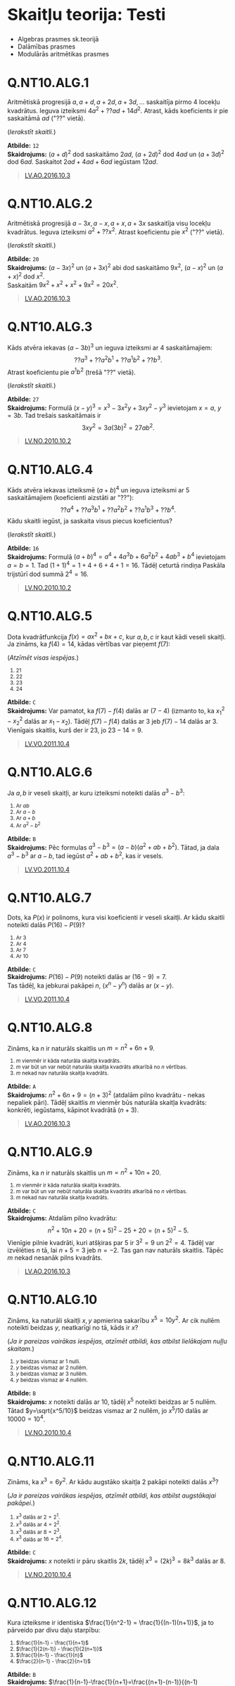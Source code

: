 # &nbsp;

<h1 style="font-size:28pt">Skaitļu teorija: Testi</h1>

* <blue>Algebras prasmes sk.teorijā</blue>
* Dalāmības prasmes
* Modulārās aritmētikas prasmes



# Q.NT10.ALG.1

Aritmētiskā progresijā $a, a+d, a+2d, a+3d, \ldots$ 
saskaitīja pirmo $4$ locekļu kvadrātus.
Ieguva izteiksmi $4a^2 + ?? ad + 14d^2$. 
Atrast, kāds koeficients ir pie saskaitāmā $ad$ ("??" vietā). 

(*Ierakstīt skaitli.*)

**Atbilde:** `12`  
**Skaidrojums:** $(a+d)^2$ dod saskaitāmo $2ad$, $(a+2d)^2$ dod $4ad$ un 
$(a+3d)^2$ dod $6ad$. Saskaitot $2ad+4ad+6ad$ iegūstam $12ad$.

> [LV.AO.2016.10.3](#)



# Q.NT10.ALG.2

Aritmētiskā progresijā $a - 3x, a-x, a+x, a+3x$
saskaitīja visu locekļu kvadrātus. 
Ieguva izteiksmi $a^2 + ?? x^2$. 
Atrast koeficientu pie $x^2$ ("??" vietā). 

(*Ierakstīt skaitli.*) 

**Atbilde:** `20`  
**Skaidrojums:** $(a-3x)^2$ un $(a+3x)^2$ abi dod saskaitāmo
$9x^2$, $(a-x)^2$ un $(a+x)^2$ dod $x^2$.  
Saskaitām $9x^2 + x^2 + x^2 + 9x^2 = 20x^2$.


> [LV.AO.2016.10.3](#)




# Q.NT10.ALG.3

Kāds atvēra iekavas $(a-3b)^3$ un ieguva izteiksmi ar $4$ saskaitāmajiem: 
$$??a^3 + ??a^2b^1 + ??a^1b^2 + ??b^3.$$
Atrast koeficientu pie $a^1b^2$ (trešā "??" vietā). 

(*Ierakstīt skaitli.*)

**Atbilde:** `27`  
**Skaidrojums:** Formulā $(x-y)^3 = x^3 - 3x^2y + 3xy^2 - y^3$ 
ievietojam $x=a$, $y=3b$. Tad trešais saskaitāmais ir 
$$3xy^2 = 3a(3b)^2 = 27ab^2.$$

> [LV.NO.2010.10.2](#)





# Q.NT10.ALG.4

Kāds atvēra iekavas izteiksmē $(a+b)^4$ un ieguva izteiksmi ar $5$ saskaitāmajiem (koeficienti 
aizstāti ar "??"):
$$??a^4 + ??a^3b^1 + ??a^2b^2 + ??a^1b^3 + ??b^4.$$
Kādu skaitli iegūst, ja saskaita visus piecus koeficientus? 

(*Ierakstīt skaitli.*)

**Atbilde:** `16`  
**Skaidrojums:** Formulā $(a+b)^4=a^4 + 4a^3b + 6a^2b^2 + 4ab^3 + b^4$ ievietojam
$a = b = 1$. Tad $(1+1)^4 = 1+4+6+4+1=16$. Tādēļ ceturtā rindiņa Paskāla trijstūrī 
dod summā $2^4 = 16$.

> [LV.NO.2010.10.2](#)




# Q.NT10.ALG.5

Dota kvadrātfunkcija $f(x)=ax^2 + bx + c$, kur $a,b,c$ ir kaut kādi veseli skaitļi. 
Ja zināms, ka $f(4)=14$, kādas vērtības var pieņemt $f(7)$:

(*Atzīmēt visas iespējas.*) 

<small>

1. $21$
2. $22$
3. $23$
4. $24$

</small>

**Atbilde:** `C`  
**Skaidrojums:** Var pamatot, ka $f(7)-f(4)$ dalās ar $(7-4)$ (izmanto to, ka $x_1^2 - x_2^2$ 
dalās ar $x_1 - x_2$). Tādēļ $f(7)-f(4)$ dalās ar $3$ jeb $f(7)-14$ dalās ar $3$.  
Vienīgais skaitlis, kurš der ir $23$, jo $23 - 14 = 9$.

> [LV.VO.2011.10.4](#)





# Q.NT10.ALG.6

Ja $a,b$ ir veseli skaitļi, ar kuru izteiksmi noteikti dalās $a^3 - b^3$: 

<small>

1. Ar $ab$
2. Ar $a - b$
3. Ar $a + b$
4. Ar $a^2 - b^2$

</small>

**Atbilde:** `B`  
**Skaidrojums:** Pēc formulas $a^3 - b^3 = (a-b)(a^2 + ab + b^2)$. Tātad, 
ja dala $a^3-b^3$ ar $a-b$, tad iegūst $a^2 + ab + b^2$, kas ir vesels.

> [LV.VO.2011.10.4](#)




# Q.NT10.ALG.7

Dots, ka $P(x)$ ir polinoms, kura visi koeficienti ir veseli skaitļi. 
Ar kādu skaitli noteikti dalās $P(16)-P(9)$? 

<small>

1. Ar $3$
2. Ar $4$
3. Ar $7$
4. Ar $10$

</small>

**Atbilde:** `C`  
**Skaidrojums:** $P(16)-P(9)$ noteikti dalās ar $(16-9) = 7$.  
Tas tādēļ, ka jebkurai pakāpei $n$, $(x^n - y^n)$ dalās ar $(x-y)$. 

> [LV.VO.2011.10.4](#)




# Q.NT10.ALG.8

Zināms, ka $n$ ir naturāls skaitlis un $m = n^2 + 6n + 9$.

<small>

1. $m$ vienmēr ir kāda naturāla skaitļa kvadrāts.
2. $m$ var būt un var nebūt naturāla skaitļa kvadrāts atkarībā no $n$ vērtības.
3. $m$ nekad nav naturāla skaitļa kvadrāts.

</small>

**Atbilde:** `A`  
**Skaidrojums:** $n^2 + 6n + 9 = (n+3)^2$ (atdalām pilno kvadrātu - nekas nepaliek pāri). 
Tādēļ skaitlis $m$ vienmēr būs naturāla skaitļa kvadrāts: konkrēti, 
iegūstams, kāpinot kvadrātā $(n+3)$. 

> [LV.AO.2016.10.3](#)





# Q.NT10.ALG.9

Zināms, ka $n$ ir naturāls skaitlis un $m = n^2 + 10n + 20$.

<small>

1. $m$ vienmēr ir kāda naturāla skaitļa kvadrāts.
2. $m$ var būt un var nebūt naturāla skaitļa kvadrāts atkarībā no $n$ vērtības.
3. $m$ nekad nav naturāla skaitļa kvadrāts.

</small>

**Atbilde:** `C`  
**Skaidrojums:** Atdalām pilno kvadrātu: 
$$n^2 + 10n + 20 = (n+5)^2 - 25 + 20 = (n+5)^2 - 5.$$
Vienīgie pilnie kvadrāti, kuri atšķiras par $5$ ir $3^2 =9$ 
un $2^2=4$. Tādēļ var izvēlēties $n$ tā, lai $n+5=3$ jeb
$n=-2$. Tas gan nav naturāls skaitlis. Tāpēc $m$ nekad nesanāk pilns kvadrāts.

> [LV.AO.2016.10.3](#)





# Q.NT10.ALG.10

Zināms, ka naturāli skaitļi $x,y$ apmierina sakarību $x^5 = 10y^2$. 
Ar cik nullēm noteikti beidzas $y$, neatkarīgi no tā, kāds ir $x$? 

(*Ja ir pareizas vairākas iespējas, atzīmēt atbildi, kas atbilst lielākajam nuļļu skaitam.*)

<small>

1. $y$ beidzas vismaz ar $1$ nulli. 
2. $y$ beidzas vismaz ar $2$ nullēm. 
3. $y$ beidzas vismaz ar $3$ nullēm. 
4. $y$ beidzas vismaz ar $4$ nullēm.

</small>

**Atbilde:** `B`  
**Skaidrojums:** $x$ noteikti dalās ar $10$, tādēļ $x^5$ noteikti beidzas ar $5$ nullēm. 
Tātad $y=\sqrt{x^5/10}$ beidzas vismaz ar $2$ nullēm, jo $x^5/10$ dalās ar $10000=10^4$.

> [LV.NO.2010.10.4](#)





# Q.NT10.ALG.11

Zināms, ka $x^3 = 6y^2$. Ar kādu augstāko skaitļa $2$ pakāpi noteikti dalās $x^3$? 

(*Ja ir pareizas vairākas iespējas, atzīmēt atbildi, kas atbilst augstākajai pakāpei.*)

<small>

1. $x^3$ dalās ar $2=2^1$.
2. $x^3$ dalās ar $4=2^2$.
3. $x^3$ dalās ar $8=2^3$.
4. $x^3$ dalās ar $16=2^4$.

</small>

**Atbilde:** `C`  
**Skaidrojums:** $x$ noteikti ir pāru skaitlis $2k$, tādēļ $x^3=(2k)^3=8k^3$ dalās ar $8$.

> [LV.NO.2010.10.4](#)





# Q.NT10.ALG.12

Kura izteiksme ir identiska $\frac{1}{n^2-1} = \frac{1}{(n-1)(n+1)}$, ja to 
pārveido par divu daļu starpību:

<small>

1. $\frac{1}{n-1} - \frac{1}{n+1}$
2. $\frac{1}{2(n-1)} - \frac{1}{2(n+1)}$
3. $\frac{1}{n-1} - \frac{1}{n}$
4. $\frac{2}{n-1} - \frac{2}{n+1}$

</small>

**Atbilde:** `B`  
**Skaidrojums:** $\frac{1}{n-1}-\frac{1}{n+1}=\frac{(n+1)-(n-1)}{(n-1)(n+1)}=\frac{2}{n^2-1}$.
Pārveidojamā izteiksme ir divreiz mazāka, tādēļ pareizā atbilde ir tā, kur 
abu daļu saucējos ir papildu reizinātājs $2$.

> [LV.VO.2016.10.3](#)




# Q.NT10.ALG.13

Izteikt daļu $\frac{3}{7}$ kā summu: $\frac{2}{a}+\frac{1}{b}$, 
kur $a \neq 7$ un $b \neq 7$. 

(*Ierakstīt atbildi formā: `2/a+1/b`*)

**Atbilde:** `2/5+1/35`,`2/21+1/3`  
**Skaidrojums:** $\frac{3}{7}$ ir lielāka par $\frac{2}{5}$. 
Ja atņem $\frac{3}{7}-\frac{2}{5}$, tad sanāk $\frac{1}{35}$.  
$\frac{3}{7}$ ir lielāka arī par $\frac{1}{3}$, šo daļu starpība ir $\frac{2}{21}$. 

> [LV.VO.2016.10.3](#)



# Q.NT10.ALG.14

Kurš skaitlis lielāks:  
$A = \overline{9\ast\ast\ast\ast\ast\ast}$ vai $B = 9^7$.  
(Ar zvaigznītēm apzīmēti seši nezināmi cipari; tie var būt arī vienādi.)

<small>

1. Vienmēr $A > B$.
2. Vienmēr $A < B$. 
3. Atkarībā no nezināmajiem cipariem var būt $A < B$, $A=B$ vai $A>B$.

</small>

**Atbilde:** `A`  
**Skaidrojums:** Ja skaitlis sākas ar ciparu $9$, kam seko seši nezināmi 
cipari, tas ir vismaz $9$ miljoni: $A \geq 9\cdot{}10^6$. Savukārt
skaitlī $B = 9^7$ arī septiņi reizinātāji, bet vairāki no tiem ir mazāki: 
$9 < 10$. Tādēļ vienmēr $A > B$.

> [LV.AO.2015.10.3](#)





# Q.NT10.ALG.15

Izteiksmē $\frac{1}{a} + \frac{1}{b} + \frac{1}{a+b}$ pozitīvu skaitli $a$ atstāja nemainīgu, 
bet pozitīvu skaitli $b$ palielināja. Kā mainījās izteiksmes vērtība? 

<small>

1. Izteiksmes vērtība palielinājās.
2. Izteiksmes vērtība samazinājās. 
3. Izteiksmes vērtība var gan palielināties, gan samazināties atkarībā no $a$ un $b$.

</small>

**Atbilde:** `B`  
**Skaidrojums:** Palielinot $b$, samazinās abas daļas $\frac{1}{b}$ un $\frac{1}{a+b}$, 
tādēļ arī visa izteiksme samazinās.

> [LV.VO.2013.10.1](#)






# Q.NT10.ALG.16

Zināms, ka daļa $\frac{1}{6}$ izteikta kā divu naturālu skaitļu 
apgriezto lielumu summa: $\frac{1}{a} + \frac{1}{b}$, turklāt 
$a<b$ un $a \neq 7$ (t.i. summa nav $\frac{1}{7} + \frac{1}{42}$).  
Atrast kādu šādas summas piemēru.

(*Ierakstīt atbildi formā: `1/a+1/b`*)

**Atbilde:** `1/8+1/24`,`1/9+1/18`,`1/10+1/15`  
**Skaidrojums:** No $\frac{1}{6}$ var atņemt ne tikai $\frac{1}{7}$, bet
arī $\frac{1}{8}$, $\frac{1}{9}$, $\frac{1}{10}$, $\frac{1}{11}$ (bet 
$a=12$ neder, jo $a \neq b$).  
Trijos gadījumos starpība $\frac{1}{6}-\frac{1}{a}$ ir formā $\frac{1}{b}$.

> [LV.VO.2013.10.1](#)





# Q.NT10.ALG.17

Pastniekam Fibonači ir neierobežots skaits pastmarku $5$ un $8$ centu vērtībā.
Atrast lielāko skaitli $N$ ar šādām īpašībām:  
(a) $N$ dod atlikumu $2$, dalot ar $5$,  
(b) $N$ centu summu nav iespējams uzlīmēt uz aploksnes, izmantojot tikai $5$ un $8$ centu pastmarkas.

(*Ierakstīt skaitli.*)

**Atbilde:** `27`  
**Skaidrojums:** Šķirojam gadījumus atkarībā no $8$-centu pastmarku skaita. 
To skaits var būt $k=0,1,2,3,4$ (lielākas $k$ vērtības var reducēt uz agrākām - 
teiksim, $k=8$ var aizstāt ar $k=3$ - un piecas $8$-centu markas aizstāt ar astoņām 
$5$-centu pastmarkām). "Vissliktākais gadījums - ja vajag četras $8$-centu markas. 
Mazākā summa, ko VAR uzlīmēt ir $32$ (atlikums $2$, dalot ar $5$). Bet $27$ uzlīmēt nevar, 
jo tam arī vajadzētu vismaz četras $8$-centu pastmarkas.

> [LV.VO.2014.10.3](#)





# Q.NT10.ALG.18

**Atbilde:** Zināms, ka $a,b$ ir naturāli skaitļi un 
$3a + b$ dalās ar $8$. Kura cita izteiksme noteikti dalās ar $8$?

<small>

1. $a+b$
2. $a+3b$
3. $2a+2b$
4. $a-b$

</small>

**Atbilde:** `B`  
**Skaidrojums:** Ja $3a+b = 8k$, tad apzīmē $a+3b=m$ jeb $3a+9b=3m$. 
Atņemam $(3a+9b)-(3a+b)=3m-8k$ jeb $8b = 3m-8k$. Iegūstam, ka
$3m$ dalās ar $8$ jeb $m$ dalās ar $8$.  
Citos variantos var viegli atrast pretpiemērus.

> [LV.VO.2016.10.1](#)





# Q.NT10.ALG.19

Zināmi divu naturālu skaitļu sadalījumi pirmreizinātājos:  
$A = 2^5\cdot{}3^2$ un $B = 2^1\cdot{}3^{10}$. Skaitļa $C=A^3B$ sadalījums 
pirmreizinātājos ir $2^x3^y$. Atrast kāpinātāju $x$.

(*Ierakstīt skaitli: pašu x vērtību, nevis divnieku uzkāpinātu šajā pakāpē.*)

**Atbilde:** `16`  
**Skaidrojums:** Pārveidojam $A^3B=(2^53^2)^3(2^13^{10})$. 
Pirmais reizinātājs dalās ar $2^{5\cdot3}=2^{15}$, otrais
dalās ar $2^1$. Viss kopā dalās ar $2^{16}$ jeb $x=16$.

> [LV.VO.2016.10.1](#)





# Q.NT10.ALG.20

Atrast skaitli, ar ko vienāda summa:  
$S = \frac{1}{10\cdot{}11} + \frac{1}{11\cdot{}12} + \ldots + \frac{1}{18\cdot{}19} + \frac{1}{19\cdot{}20}.$

<small>

1. $S = \frac{1}{10}$
2. $S = \frac{1}{11} - \frac{1}{19}$
3. $S = \frac{1}{20}$
4. $S = \frac{1}{10}+\frac{1}{20}$

</small>

**Atbilde:** `C`  
**Skaidrojums:** Saskaitām $\left(\frac{1}{10}-\frac{1}{11}\right)$ utt. līdz 
$\left(\frac{1}{19}-\frac{1}{20}\right)$. Pēc saīsināšanas
paliek $\left(\frac{1}{10}-\frac{1}{20}\right) = \frac{1}{20}$.

> [LV.VO.2016.10.3](#)


